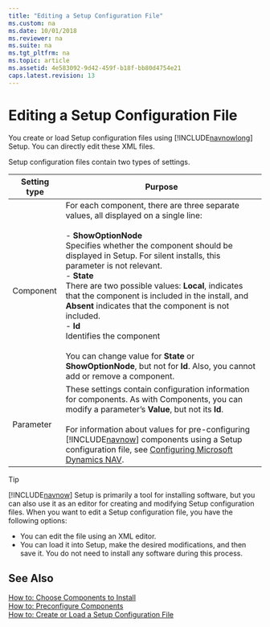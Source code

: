 ```yaml
---
title: "Editing a Setup Configuration File"
ms.custom: na
ms.date: 10/01/2018
ms.reviewer: na
ms.suite: na
ms.tgt_pltfrm: na
ms.topic: article
ms.assetid: 4e583092-9d42-459f-b18f-bb80d4754e21
caps.latest.revision: 13
---
```

# Editing a Setup Configuration File
You create or load Setup configuration files using [!INCLUDE[navnowlong](includes/navnowlong_md.md)] Setup. You can directly edit these XML files.  
  
 Setup configuration files contain two types of settings.  
  
|Setting type|Purpose|  
|------------------|-------------|  
|Component|For each component, there are three separate values, all displayed on a single line:<br /><br /> -   **ShowOptionNode**<br />     Specifies whether the component should be displayed in Setup. For silent installs, this parameter is not relevant.<br />-   **State**<br />     There are two possible values: **Local**, indicates that the component is included in the install, and **Absent** indicates that the component is not included.<br />-   **Id**<br />     Identifies the component<br /><br /> You can change value for **State** or **ShowOptionNode**, but not for **Id**. Also, you cannot add or remove a component.|  
|Parameter|These settings contain configuration information for components. As with Components, you can modify a parameter’s **Value**, but not its **Id**.<br /><br /> For information about values for pre-configuring [!INCLUDE[navnow](includes/navnow_md.md)] components using a Setup configuration file, see [Configuring Microsoft Dynamics NAV](Configuring-Microsoft-Dynamics-NAV.md).|  
  
> [!TIP]  
>  [!INCLUDE[navnow](includes/navnow_md.md)] Setup is primarily a tool for installing software, but you can also use it as an editor for creating and modifying Setup configuration files. When you want to edit a Setup configuration file, you have the following options:  
>   
>  -   You can edit the file using an XML editor.  
> -   You can load it into Setup, make the desired modifications, and then save it. You do not need to install any software during this process.  
  
## See Also  
 [How to: Choose Components to Install](How-to--Choose-Components-to-Install.md)   
 [How to: Preconfigure Components](How-to--Preconfigure-Components.md)   
 [How to: Create or Load a Setup Configuration File](How-to--Create-or-Load-a-Setup-Configuration-File.md)
